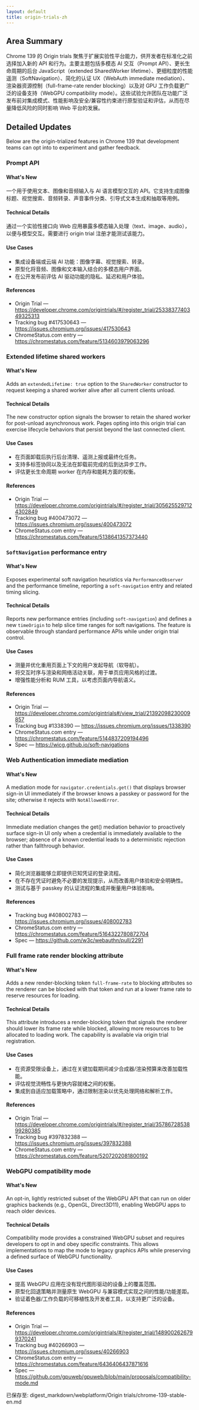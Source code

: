 ```yaml
---
layout: default
title: origin-trials-zh
---
```


## Area Summary

Chrome 139 的 Origin trials 聚焦于扩展实验性平台能力，供开发者在标准化之前选择加入新的 API 和行为。主要主题包括多模态 AI 交互（Prompt API）、更长生命周期的后台 JavaScript（extended SharedWorker lifetime）、更细粒度的性能遥测（SoftNavigation）、简化的认证 UX（WebAuth immediate mediation）、渲染器资源控制（full-frame-rate render blocking）以及对 GPU 工作负载更广泛的设备支持（WebGPU compatibility mode）。这些试验允许团队在功能广泛发布前对集成模式、性能影响及安全/兼容性约束进行原型验证和评估，从而在尽量降低风险的同时影响 Web 平台的发展。

## Detailed Updates

Below are the origin-trialized features in Chrome 139 that development teams can opt into to experiment and gather feedback.

### Prompt API

#### What's New
一个用于使用文本、图像和音频输入与 AI 语言模型交互的 API。它支持生成图像标题、视觉搜索、音频转录、声音事件分类、引导式文本生成和抽取等用例。

#### Technical Details
通过一个实验性接口向 Web 应用暴露多模态输入处理（text、image、audio），以便与模型交互。需要进行 origin trial 注册才能测试该能力。

#### Use Cases
- 集成设备端或云端 AI 功能：图像字幕、视觉搜索、转录。
- 原型化将音频、图像和文本输入结合的多模态用户界面。
- 在公开发布前评估 AI 驱动功能的隐私、延迟和用户体验。

#### References
- Origin Trial — https://developer.chrome.com/origintrials/#/register_trial/2533837740349325313
- Tracking bug #417530643 — https://issues.chromium.org/issues/417530643
- ChromeStatus.com entry — https://chromestatus.com/feature/5134603979063296

### Extended lifetime shared workers

#### What's New
Adds an `extendedLifetime: true` option to the `SharedWorker` constructor to request keeping a shared worker alive after all current clients unload.

#### Technical Details
The new constructor option signals the browser to retain the shared worker for post-unload asynchronous work. Pages opting into this origin trial can exercise lifecycle behaviors that persist beyond the last connected client.

#### Use Cases
- 在页面卸载后执行后台清理、遥测上报或最终化任务。
- 支持多标签协同以及无法在卸载前完成的后到达异步工作。
- 评估更长生命周期 worker 在内存和能耗方面的权衡。

#### References
- Origin Trial — https://developer.chrome.com/origintrials/#/register_trial/3056255297124302849
- Tracking bug #400473072 — https://issues.chromium.org/issues/400473072
- ChromeStatus.com entry — https://chromestatus.com/feature/5138641357373440

### `SoftNavigation` performance entry

#### What's New
Exposes experimental soft navigation heuristics via `PerformanceObserver` and the performance timeline, reporting a `soft-navigation` entry and related timing slicing.

#### Technical Details
Reports new performance entries (including `soft-navigation`) and defines a new `timeOrigin` to help slice time ranges for soft navigations. The feature is observable through standard performance APIs while under origin trial control.

#### Use Cases
- 测量并优化重用页面上下文的用户发起导航（软导航）。
- 将交互时序与渲染和网络活动关联，用于单页应用风格的过渡。
- 增强性能分析和 RUM 工具，以考虑页面内导航语义。

#### References
- Origin Trial — https://developer.chrome.com/origintrials#/view_trial/21392098230009857
- Tracking bug #1338390 — https://issues.chromium.org/issues/1338390
- ChromeStatus.com entry — https://chromestatus.com/feature/5144837209194496
- Spec — https://wicg.github.io/soft-navigations

### Web Authentication immediate mediation

#### What's New
A mediation mode for `navigator.credentials.get()` that displays browser sign-in UI immediately if the browser knows a passkey or password for the site; otherwise it rejects with `NotAllowedError`.

#### Technical Details
Immediate mediation changes the get() mediation behavior to proactively surface sign-in UI only when a credential is immediately available to the browser; absence of a known credential leads to a deterministic rejection rather than fallthrough behavior.

#### Use Cases
- 简化浏览器能够立即提供已知凭证的登录流程。
- 在不存在凭证时避免不必要的发现提示，从而改善用户体验和安全明确性。
- 测试与基于 passkey 的认证流程的集成并衡量用户体验影响。

#### References
- Tracking bug #408002783 — https://issues.chromium.org/issues/408002783
- ChromeStatus.com entry — https://chromestatus.com/feature/5164322780872704
- Spec — https://github.com/w3c/webauthn/pull/2291

### Full frame rate render blocking attribute

#### What's New
Adds a new render-blocking token `full-frame-rate` to blocking attributes so the renderer can be blocked with that token and run at a lower frame rate to reserve resources for loading.

#### Technical Details
This attribute introduces a render-blocking token that signals the renderer should lower its frame rate while blocked, allowing more resources to be allocated to loading work. The capability is available via origin trial registration.

#### Use Cases
- 在资源受限设备上，通过在关键加载期间减少合成器/渲染预算来改善加载性能。
- 评估视觉流畅性与更快内容就绪之间的权衡。
- 集成到自适应加载策略中，通过限制渲染以优先处理网络和解析工作。

#### References
- Origin Trial — https://developer.chrome.com/origintrials/#/register_trial/3578672853899280385
- Tracking bug #397832388 — https://issues.chromium.org/issues/397832388
- ChromeStatus.com entry — https://chromestatus.com/feature/5207202081800192

### WebGPU compatibility mode

#### What's New
An opt-in, lightly restricted subset of the WebGPU API that can run on older graphics backends (e.g., OpenGL, Direct3D11), enabling WebGPU apps to reach older devices.

#### Technical Details
Compatibility mode provides a constrained WebGPU subset and requires developers to opt in and obey specific constraints. This allows implementations to map the mode to legacy graphics APIs while preserving a defined surface of WebGPU functionality.

#### Use Cases
- 提高 WebGPU 应用在没有现代图形驱动的设备上的覆盖范围。
- 原型化回退策略并测量原生 WebGPU 与兼容模式实现之间的性能/功能差距。
- 验证着色器/工作负载的可移植性及开发者工具，以支持更广泛的设备。

#### References
- Origin Trial — https://developer.chrome.com/origintrials/#/register_trial/1489002626799370241
- Tracking bug #40266903 — https://issues.chromium.org/issues/40266903
- ChromeStatus.com entry — https://chromestatus.com/feature/6436406437871616
- Spec — https://github.com/gpuweb/gpuweb/blob/main/proposals/compatibility-mode.md

已保存至: digest_markdown/webplatform/Origin trials/chrome-139-stable-en.md
